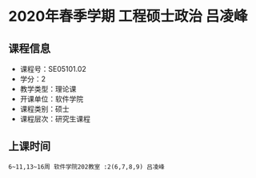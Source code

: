 # 2020年春季学期 工程硕士政治 吕凌峰






## 课程信息

- 课程号：SE05101.02
- 学分：2
- 教学类型：理论课
- 开课单位：软件学院
- 课程类别：硕士
- 课程层次：研究生课程

## 上课时间

```
6~11,13~16周 软件学院202教室 :2(6,7,8,9) 吕凌峰
```

